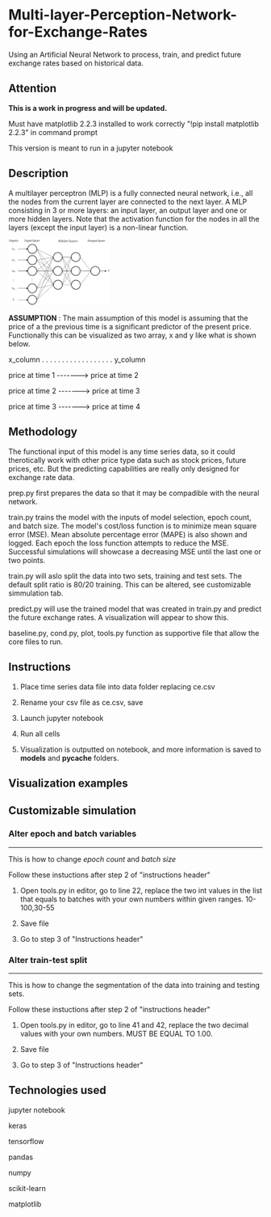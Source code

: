 # Multi-layer-Perception-Network-for-Exchange-Rates
Using an Artificial Neural Network to process, train, and predict future exchange rates based on historical data.


## Attention
**This is a work in progress and will be updated.**

Must have matplotlib 2.2.3 installed to work correctly
"!pip install matplotlib 2.2.3" in command prompt

This version is meant to run in a jupyter notebook




## Description
A multilayer perceptron (MLP) is a fully connected neural network, i.e., all the nodes from the current layer are connected to the next layer. A MLP consisting in 3 or more layers: an input layer, an output layer and one or more hidden layers. Note that the activation function for the nodes in all the layers (except the input layer) is a non-linear function.


<img src="mlp.png" width="40%">

**ASSUMPTION** : The main assumption of this model is assuming that the price of a the previous time is a significant predictor of the present price. Functionally this can be visualized as two array, x and y like what is shown below.

x_column . . . . . . . . . . . . . . . . . . y_column

price at time 1  ------->     price at time 2

price at time 2  ------->     price at time 3

price at time 3  ------->     price at time 4

## Methodology
The functional input of this model is any time series data, so it could therotically work with other price type data such as stock prices, future prices, etc. But the predicting capabilities are really only designed for exchange rate data.

prep.py first prepares the data so that it may be compadible with the neural network.

train.py trains the model with the inputs of model selection, epoch count, and batch size. The model's cost/loss function is to minimize mean square error (MSE). Mean absolute percentage error (MAPE) is also shown and logged. Each epoch the loss function attempts to reduce the MSE. Successful simulations will showcase a decreasing MSE until the last one or two points.

train.py will aslo split the data into two sets, training and test sets. The default split ratio is 80/20 training. This can be altered, see customizable simmulation tab.

predict.py will use the trained model that was created in train.py and predict the future exchange rates. A visualization will appear to show this.

baseline.py, cond.py, plot, tools.py function as supportive file that allow the core files to run.

## Instructions
1. Place time series data file into data folder replacing ce.csv

2. Rename your csv file as ce.csv, save

3. Launch jupyter notebook

4. Run all cells

5. Visualization is outputted on notebook, and more information is saved to **models** and **__pycache__** folders.

## Visualization examples




## Customizable simulation
### Alter epoch and batch variables
___________________________________
This is how to change *epoch count* and *batch size*

Follow these instuctions after step 2 of "instructions header"

1. Open tools.py in editor, go to line 22, replace the two int values in the list that equals to batches with your own numbers within given ranges. 10-100,30-55

2. Save file

3. Go to step 3 of "Instructions header"


### Alter train-test split

--------------------------

This is how to change the segmentation of the data into training and testing sets.

Follow these instuctions after step 2 of "instructions header"

1. Open tools.py in editor, go to line 41 and 42, replace the two decimal values with your own numbers. MUST BE EQUAL TO 1.00.

2. Save file

3. Go to step 3 of "Instructions header"

## Technologies used
jupyter notebook

keras

tensorflow

pandas

numpy

scikit-learn

matplotlib

